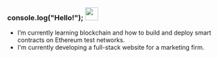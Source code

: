### console.log("Hello!"); <img src="https://raw.githubusercontent.com/MartinHeinz/MartinHeinz/master/wave.gif" width="30px">

<!--
**niketmittal/niketmittal** is a ✨ _special_ ✨ repository because its `README.md` (this file) appears on your GitHub profile. -->

- I’m currently learning blockchain and how to build and deploy smart contracts on Ethereum test networks.
- I'm currently developing a full-stack website for a marketing firm.  
